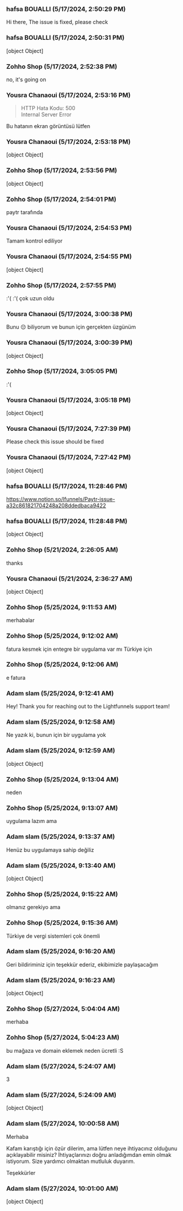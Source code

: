 ### hafsa BOUALLI (5/17/2024, 2:50:29 PM)

Hi there, 
The issue is fixed, please check

### hafsa BOUALLI (5/17/2024, 2:50:31 PM)

[object Object]

### Zohho Shop (5/17/2024, 2:52:38 PM)

no, it's going on

### Yousra Chanaoui (5/17/2024, 2:53:16 PM)

> HTTP Hata Kodu: 500<br>Internal Server Error

Bu hatanın ekran görüntüsü lütfen

### Yousra Chanaoui (5/17/2024, 2:53:18 PM)

[object Object]

### Zohho Shop (5/17/2024, 2:53:56 PM)

[object Object]

### Zohho Shop (5/17/2024, 2:54:01 PM)

paytr tarafında

### Yousra Chanaoui (5/17/2024, 2:54:53 PM)

Tamam kontrol ediliyor

### Yousra Chanaoui (5/17/2024, 2:54:55 PM)

[object Object]

### Zohho Shop (5/17/2024, 2:57:55 PM)

:'( :'( çok uzun oldu

### Yousra Chanaoui (5/17/2024, 3:00:38 PM)

Bunu 😔 biliyorum ve bunun için gerçekten üzgünüm

### Yousra Chanaoui (5/17/2024, 3:00:39 PM)

[object Object]

### Zohho Shop (5/17/2024, 3:05:05 PM)

:'(

### Yousra Chanaoui (5/17/2024, 3:05:18 PM)

[object Object]

### Yousra Chanaoui (5/17/2024, 7:27:39 PM)

Please check this issue should be fixed

### Yousra Chanaoui (5/17/2024, 7:27:42 PM)

[object Object]

### hafsa BOUALLI (5/17/2024, 11:28:46 PM)

https://www.notion.so/lfunnels/Paytr-issue-a32c861821704248a208ddedbaca9422

### hafsa BOUALLI (5/17/2024, 11:28:48 PM)

[object Object]

### Zohho Shop (5/21/2024, 2:26:05 AM)

thanks

### Yousra Chanaoui (5/21/2024, 2:36:27 AM)

[object Object]

### Zohho Shop (5/25/2024, 9:11:53 AM)

merhabalar

### Zohho Shop (5/25/2024, 9:12:02 AM)

fatura kesmek için entegre bir uygulama var mı Türkiye için

### Zohho Shop (5/25/2024, 9:12:06 AM)

e fatura

### Adam slam (5/25/2024, 9:12:41 AM)

Hey!
Thank you for reaching out to the Lightfunnels support team!

### Adam slam (5/25/2024, 9:12:58 AM)

Ne yazık ki, bunun için bir uygulama yok

### Adam slam (5/25/2024, 9:12:59 AM)

[object Object]

### Zohho Shop (5/25/2024, 9:13:04 AM)

neden

### Zohho Shop (5/25/2024, 9:13:07 AM)

uygulama lazım ama

### Adam slam (5/25/2024, 9:13:37 AM)

Henüz bu uygulamaya sahip değiliz

### Adam slam (5/25/2024, 9:13:40 AM)

[object Object]

### Zohho Shop (5/25/2024, 9:15:22 AM)

olmanız gerekiyo ama

### Zohho Shop (5/25/2024, 9:15:36 AM)

Türkiye de vergi sistemleri çok önemli

### Adam slam (5/25/2024, 9:16:20 AM)

Geri bildiriminiz için teşekkür ederiz, ekibimizle paylaşacağım

### Adam slam (5/25/2024, 9:16:23 AM)

[object Object]

### Zohho Shop (5/27/2024, 5:04:04 AM)

merhaba

### Zohho Shop (5/27/2024, 5:04:23 AM)

bu mağaza ve domain eklemek neden ücretli :S

### Adam slam (5/27/2024, 5:24:07 AM)

3

### Adam slam (5/27/2024, 5:24:09 AM)

[object Object]

### Adam slam (5/27/2024, 10:00:58 AM)

Merhaba



Kafam karıştığı için özür dilerim, ama lütfen neye ihtiyacınız olduğunu açıklayabilir misiniz? İhtiyaçlarınızı doğru anladığımdan emin olmak istiyorum.  Size yardımcı olmaktan mutluluk duyarım.



Teşekkürler

### Adam slam (5/27/2024, 10:01:00 AM)

[object Object]
